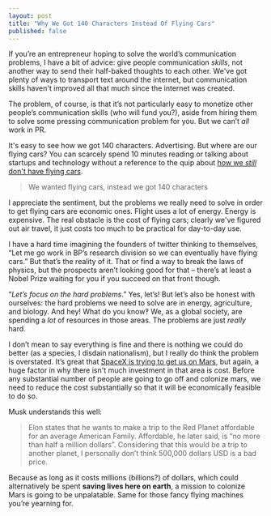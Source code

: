 ```yaml
---
layout: post
title: "Why We Got 140 Characters Instead Of Flying Cars"
published: false
---
```


If you’re an entrepreneur hoping to solve the world’s communication problems, I have a bit of advice: give people communication *skills*, not another way to send their half-baked thoughts to each other. We've got plenty of ways to transport text around the internet, but communication skills haven't improved all that much since the internet was created.

The problem, of course, is that it’s not particularly easy to monetize other people’s communication skills (who will fund you?), aside from hiring them to solve some pressing communication problem for you. But we can’t *all* work in PR.

It's easy to see how we got 140 characters. Advertising. But where are our flying cars? You can scarcely spend 10 minutes reading or talking about startups and technology without a reference to the quip about [how we *still* don't have flying cars][thiel].

> We wanted flying cars, instead we got 140 characters

I appreciate the sentiment, but the problems we really need to solve in order to get flying cars are economic ones. Flight uses a lot of energy. Energy is expensive. The real obstacle is the cost of flying cars; clearly we've figured out air travel, it just costs too much to be practical for day-to-day use.

I have a hard time imagining the founders of twitter thinking to themselves, “Let me go work in BP’s research division so we can eventually have flying cars.” But that’s the reality of it. That or find a way to break the laws of physics, but the prospects aren’t looking good for that – there’s at least a Nobel Prize waiting for you if you succeed on that front though.

“*Let’s focus on the hard problems*.” Yes, let’s! But let’s also be honest with ourselves: the hard problems we need to solve are in energy, agriculture, and biology. And hey! What do you know‽ We, as a global society, are spending a *lot* of resources in those areas. The problems are just *really* hard.

I don’t mean to say everything is fine and there is nothing we could do better (as a species, I disdain nationalism), but I really do think the problem is overstated. It’s great that [SpaceX is trying to get us on Mars][spacex-mars], but again, a huge factor in why there isn't much investment in that area is cost. Before any substantial number of people are going to go off and colonize mars, we need to reduce the cost substantially so that it will be economically feasible to do so.

Musk understands this well:

> Elon states that he wants to make a trip to the Red Planet affordable for an average American Family. Affordable, he later said,  is “no more than half a million dollars”.  Considering that this would be a trip to another planet, I personally don’t think 500,000 dollars USD is a bad price.

Because as long as it costs millions (billions?) of dollars, which could alternatively be spent **saving lives here on earth**, a mission to colonize Mars is going to be unpalatable. Same for those fancy flying machines you’re yearning for.

 [thiel]: http://www.foundersfund.com/the-future
 [spacex-mars]: http://spaceindustrynews.com/elon-musk-and-spacex-to-send-humans-to-mars/
